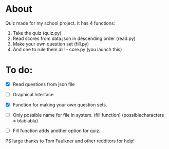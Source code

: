 # About
Quiz made for my school project. It has 4 functions:
1. Take the quiz (quiz.py)
2. Read scores from data.json in descending order (read.py)
3. Make your own question set (fill.py)
4. And one to rule them all! - core.py (you launch this)

# To do:
- [x] Read questions from json file
- [ ] Graphical Interface
- [x] Function for making your own question sets.
- [ ] Only possible name for file in system. (fill function) (possiblecharacters = blablabla)
- [ ] Fill function adds another option for quiz.


PS large thanks to Tom Faulkner and other redditors for help!